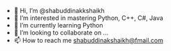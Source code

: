 - 👋 Hi, I’m @shabuddinakkshaikh
- 👀 I’m interested in mastering Python, C++, C#, Java
- 🌱 I’m currently learning Python
- 💞️ I’m looking to collaborate on ...
- 📫 How to reach me shabuddinakshaikh@fmail.com

<!---
shabuddinakkshaikh/shabuddinakkshaikh is a ✨ special ✨ repository because its `README.md` (this file) appears on your GitHub profile.
You can click the Preview link to take a look at your changes.
--->
